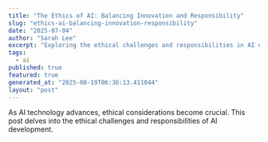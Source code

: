```yaml
---
title: "The Ethics of AI: Balancing Innovation and Responsibility"
slug: "ethics-ai-balancing-innovation-responsibility"
date: "2025-07-04"
author: "Sarah Lee"
excerpt: "Exploring the ethical challenges and responsibilities in AI development."
tags:
  - ai
published: true
featured: true
generated_at: "2025-08-19T06:36:13.411044"
layout: "post"
---
```


As AI technology advances, ethical considerations become crucial. This post delves into the ethical challenges and responsibilities of AI development.